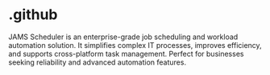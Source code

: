 # .github
JAMS Scheduler is an enterprise-grade job scheduling and workload automation solution. It simplifies complex IT processes, improves efficiency, and supports cross-platform task management. Perfect for businesses seeking reliability and advanced automation features.
